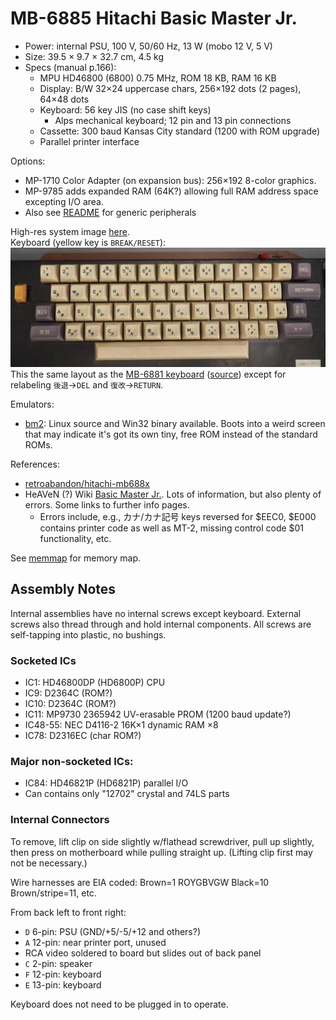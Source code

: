 MB-6885 Hitachi Basic Master Jr.
================================

- Power: internal PSU, 100 V, 50/60 Hz, 13 W (mobo 12 V, 5 V)
- Size: 39.5 × 9.7 × 32.7 cm, 4.5 kg
- Specs (manual p.166):
  - MPU HD46800 (6800) 0.75 MHz, ROM 18 KB, RAM 16 KB
  - Display: B/W 32×24 uppercase chars, 256×192 dots (2 pages), 64×48 dots
  - Keyboard: 56 key JIS (no case shift keys)
    - Alps mechanical keyboard; 12 pin and 13 pin connections
  - Cassette: 300 baud Kansas City standard (1200 with ROM upgrade)
  - Parallel printer interface

Options:
- MP-1710 Color Adapter (on expansion bus): 256×192 8-color graphics.
- MP-9785 adds expanded RAM (64K?) allowing full RAM address space
  excepting I/O area.
- Also see [README](./README.md) for generic peripherals

High-res system image [here][hires].  
Keyboard (yellow key is `BREAK/RESET`):
![Keyboard](img/mb-6885-keyboard-small.jpeg)
This the same layout as the  [MB-6881 keyboard][oh81kb] ([source][oh81])
except for relabeling `後退`→`DEL` and `復改`→`RETURN`.

Emulators:
- [bm2]: Linux source and Win32 binary available. Boots into a weird screen
  that may indicate it's got its own tiny, free ROM instead of the standard
  ROMs.

References:
- [retroabandon/hitachi-mb688x][ra/mb688x]
- HeAVeN (?) Wiki [Basic Master Jr.][fnrash 6]. Lots of information, but
  also plenty of errors. Some links to further info pages.
  - Errors include, e.g., カナ/カナ記号 keys reversed for $EEC0, $E000
    contains printer code as well as MT-2, missing control code $01
    functionality, etc.

See [memmap](./memmap.md) for memory map.


Assembly Notes
--------------

Internal assemblies have no internal screws except keyboard.
External screws also thread through and hold internal components.
All screws are self-tapping into plastic, no bushings.

### Socketed ICs

- IC1:  HD46800DP (HD6800P) CPU
- IC9:  D2364C (ROM?)
- IC10: D2364C (ROM?)
- IC11: MP9730 2365942 UV-erasable PROM (1200 baud update?)
- IC48-55: NEC D4116-2 16K×1 dynamic RAM ×8
- IC78: D2316EC (char ROM?)

### Major non-socketed ICs:

- IC84: HD46821P (HD6821P) parallel I/O
- Can contains only "12702" crystal and 74LS parts

### Internal Connectors

To remove, lift clip on side slightly w/flathead screwdriver, pull up
slightly, then press on motherboard while pulling straight up. (Lifting
clip first may not be necessary.)

Wire harnesses are EIA coded: Brown=1 ROYGBVGW Black=10 Brown/stripe=11, etc.

From back left to front right:
- `D` 6-pin: PSU (GND/+5/-5/+12 and others?)
- `A` 12-pin: near printer port, unused
- RCA video soldered to board but slides out of back panel
- `C` 2-pin: speaker
- `F` 12-pin: keyboard
- `E` 13-pin: keyboard

Keyboard does not need to be plugged in to operate.



<!-------------------------------------------------------------------->
[bm2]: http://ver0.sakura.ne.jp/pc/index.html#bm2
[fnrash 6]: http://fuckin.rash.jp/wikihome/index.cgi/p6?page=Basic+Master+Jr.
[hires]: https://photos.app.goo.gl/rYa7rnKMH8vaZ5m78
[oh81]: https://retroordenadoresorty.blogspot.com/2018/12/ordenador-hitachi-mb-6881-basic-master.html
[oh81kb]: https://4.bp.blogspot.com/-UiocbdB0osU/XAAEwuiYw8I/AAAAAAAAPuQ/ITPgx18Tq3Q2K_N6kp84ZfnRIZlRq9P9ACLcBGAs/s1600/hitachi%2Bmb6881%2BF.jpg
[ra/mb688x]: https://gitlab.com/retroabandon/hitachi-mb688x
